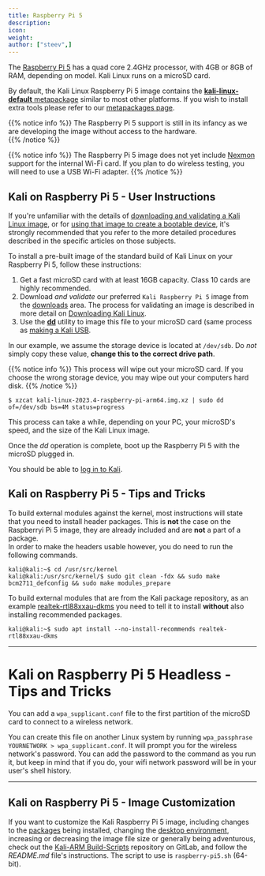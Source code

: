 ```yaml
---
title: Raspberry Pi 5
description:
icon:
weight:
author: ["steev",]
---
```


The [Raspberry Pi 5](https://www.raspberrypi.org/products/raspberry-pi-5/) has a quad core 2.4GHz processor, with 4GB or 8GB of RAM, depending on model. Kali Linux runs on a microSD card.

By default, the Kali Linux Raspberry Pi 5 image contains the [**kali-linux-default** metapackage](/docs/general-use/metapackages/) similar to most other platforms. If you wish to install extra tools please refer to our [metapackages page](/docs/general-use/metapackages/).

{{% notice info %}}
The Raspberry Pi 5 support is still in its infancy as we are developing the image without access to the hardware.
<br />
{{% /notice %}}

{{% notice info %}}
The Raspberry Pi 5 image does not yet include [Nexmon](https://github.com/seemoo-lab/nexmon) support for the internal Wi-Fi card.  If you plan to do wireless testing, you will need to use a USB Wi-Fi adapter.
{{% /notice %}}

## Kali on Raspberry Pi 5 - User Instructions

If you're unfamiliar with the details of [downloading and validating a Kali Linux image](/docs/introduction/download-official-kali-linux-images/), or for [using that image to create a bootable device](/docs/usb/live-usb-install-with-windows/), it's strongly recommended that you refer to the more detailed procedures described in the specific articles on those subjects.

To install a pre-built image of the standard build of Kali Linux on your Raspberry Pi 5, follow these instructions:

1. Get a fast microSD card with at least 16GB capacity. Class 10 cards are highly recommended.
2. Download _and validate_ our preferred `Kali Raspberry Pi 5` image from the [downloads](/get-kali/) area. The process for validating an image is described in more detail on [Downloading Kali Linux](/docs/introduction/download-official-kali-linux-images/).
3. Use the **[dd](https://manpages.debian.org/testing/coreutils/dd.1.en.html)** utility to image this file to your microSD card (same process as [making a Kali USB](/docs/usb/live-usb-install-with-windows/).

In our example, we assume the storage device is located at `/dev/sdb`. Do _not_ simply copy these value, **change this to the correct drive path**.

{{% notice info %}}
This process will wipe out your microSD card. If you choose the wrong storage device, you may wipe out your computers hard disk.
{{% /notice %}}

```console
$ xzcat kali-linux-2023.4-raspberry-pi-arm64.img.xz | sudo dd of=/dev/sdb bs=4M status=progress
```

This process can take a while, depending on your PC, your microSD's speed, and the size of the Kali Linux image.

Once the _dd_ operation is complete, boot up the Raspberry Pi 5 with the microSD plugged in.

You should be able to [log in to Kali](/docs/introduction/default-credentials/).

## Kali on Raspberry Pi 5 - Tips and Tricks

<!-- Need to verify this is true with the 5 before adding it.
By default, audio is routed via HDMI, so you won't hear audio via the 3.5mm audio jack. You can run the following command in order to redirect the output:

```console
kali@kali:~$ sudo amixer -c 0 set numid=3 1
```
-->

To build external modules against the kernel, most instructions will state that you need to install header packages.  This is **not** the case on the Raspberryi Pi 5 image, they are already included and are **not** a part of a package.  
In order to make the headers usable however, you do need to run the following commands.  

```console
kali@kali:~$ cd /usr/src/kernel
kali@kali:/usr/src/kernel/$ sudo git clean -fdx && sudo make bcm2711_defconfig && sudo make modules_prepare
```

To build external modules that are from the Kali package repository, as an example [realtek-rtl88xxau-dkms](https://pkg.kali.org/pkgs/realtek-rtl88xxau-dkms) you need to tell it to install **without** also installing recommended packages.

```console
kali@kali:~$ sudo apt install --no-install-recommends realtek-rtl88xxau-dkms
```

- - -

# Kali on Raspberry Pi 5 Headless - Tips and Tricks

You can add a `wpa_supplicant.conf` file to the first partition of the microSD card to connect to a wireless network.

You can create this file on another Linux system by running `wpa_passphrase YOURNETWORK > wpa_supplicant.conf`. It will prompt you for the wireless network's password. You can add the password to the command as you run it, but keep in mind that if you do, your wifi network password will be in your user's shell history.

- - -

## Kali on Raspberry Pi 5 - Image Customization

If you want to customize the Kali Raspberry Pi 5 image, including changes to the [packages](/docs/general-use/metapackages/) being installed, changing the [desktop environment](/docs/general-use/switching-desktop-environments/), increasing or decreasing the image file size or generally being adventurous, check out the [Kali-ARM Build-Scripts](https://gitlab.com/kalilinux/build-scripts/kali-arm) repository on GitLab, and follow the _README.md_ file's instructions. The script to use is `raspberry-pi5.sh` (64-bit).
